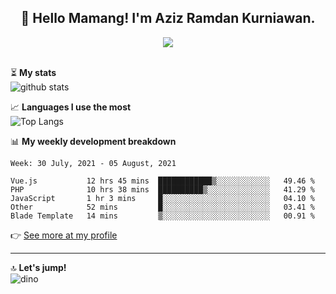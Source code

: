 <h2 align="center">👋 Hello Mamang! I'm Aziz Ramdan Kurniawan.</h2>  
<p align="center">
  <img src="https://komarev.com/ghpvc/?username=azizramdan"> <br><br>
</p>
    
⏳ **My stats**  
![github stats](https://github-readme-stats.vercel.app/api?username=azizramdan&show_icons=true&count_private=true&title_color=000&hide_border=true&hide_title=true)  

📈 **Languages I use the most**  
![Top Langs](https://github-readme-stats.vercel.app/api/top-langs/?username=azizramdan&layout=compact&langs_count=6&hide=tsql&hide_border=true&hide_title=true&exclude_repo=Futsal-Go,Futsal-Go-Admin,Sistem-Informasi-Sensus-Harian-Rawat-Inap)  

📊 **My weekly development breakdown**
<!--START_SECTION:waka-->
```text
Week: 30 July, 2021 - 05 August, 2021

Vue.js           12 hrs 45 mins  ████████████▒░░░░░░░░░░░░   49.46 % 
PHP              10 hrs 38 mins  ██████████▒░░░░░░░░░░░░░░   41.29 % 
JavaScript       1 hr 3 mins     █░░░░░░░░░░░░░░░░░░░░░░░░   04.10 % 
Other            52 mins         █░░░░░░░░░░░░░░░░░░░░░░░░   03.41 % 
Blade Template   14 mins         ▒░░░░░░░░░░░░░░░░░░░░░░░░   00.91 % 
```
<!--END_SECTION:waka-->
👉 [See more at my profile](https://wakatime.com/@azizramdan)
***
🔝 **Let's jump!**  
![dino](https://raw.githubusercontent.com/azizramdan/azizramdan/master/dino.gif)  
